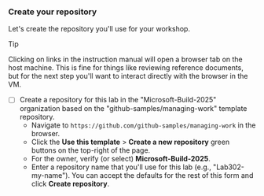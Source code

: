 ### Create your repository

Let's create the repository you'll use for your workshop.

> [!TIP]
> Clicking on links in the instruction manual will open a browser tab on the host machine. This is fine for things like reviewing reference documents, but for the next step you'll want to interact directly with the browser in the VM.

- [ ] Create a repository for this lab in the "Microsoft-Build-2025" organization based on the "github-samples/managing-work" template repository.
  - Navigate to `https://github.com/github-samples/managing-work` in the browser.
  - Click the **Use this template** > **Create a new repository** green buttons on the top-right of the page.
  - For the owner, verify (or select) **Microsoft-Build-2025**.
  - Enter a repository name that you'll use for this lab (e.g., "Lab302-my-name"). You can accept the defaults for the rest of this form and click **Create repository**.
